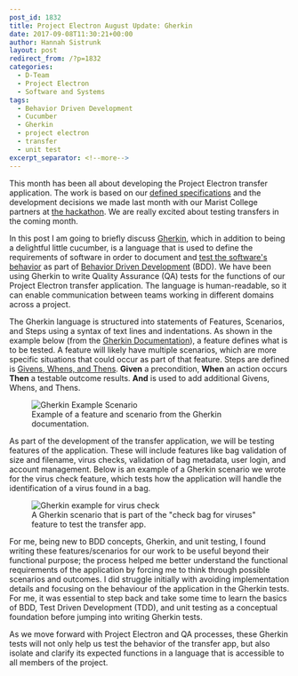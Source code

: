 ```yaml
---
post_id: 1832
title: Project Electron August Update: Gherkin
date: 2017-09-08T11:30:21+00:00
author: Hannah Sistrunk
layout: post
redirect_from: /?p=1832
categories:
  - D-Team
  - Project Electron
  - Software and Systems
tags:
  - Behavior Driven Development
  - Cucumber
  - Gherkin
  - project electron
  - transfer
  - unit test
excerpt_separator: <!--more-->
---
```

This month has been all about developing the Project Electron transfer application. The work is based on our [defined specifications](https://projectelectron.rockarch.org/transfer/) and the development decisions we made last month with our Marist College partners at [the hackathon](/project-electron-july-update). We are really excited about testing transfers in the coming month.

In this post I am going to briefly discuss [Gherkin](https://github.com/cucumber/cucumber/wiki/Gherkin), which in addition to being a delightful little cucumber, is a language that is used to define the requirements of software in order to document and [test the software's behavior](https://cucumber.io/) as part of [Behavior Driven Development](https://www.agilealliance.org/glossary/bdd/) (BDD). We have been using Gherkin to write Quality Assurance (QA) tests for the functions of our Project Electron transfer application. The language is human-readable, so it can enable communication between teams working in different domains across a project.

<!--more-->

The Gherkin language is structured into statements of Features, Scenarios, and Steps using a syntax of text lines and indentations. As shown in the example below (from the [Gherkin Documentation](https://github.com/cucumber/cucumber/wiki/Feature-Introduction)), a feature defines what is to be tested. A feature will likely have multiple scenarios, which are more specific situations that could occur as part of that feature. Steps are defined is [Givens, Whens, and Thens](https://github.com/cucumber/cucumber/wiki/Given-When-Then). **Given** a precondition, **When** an action occurs **Then** a testable outcome results. **And** is used to add additional Givens, Whens, and Thens.

<figure>
<img src="{{ site.baseurl }}/wp-content/uploads/2017/09/PEAug2017_GherkinExample1.png" alt="Gherkin Example Scenario">
<figcaption>Example of a feature and scenario from the Gherkin documentation.</figcaption>
</figure>

As part of the development of the transfer application, we will be testing features of the application. These will include features like bag validation of size and filename, virus checks, validation of bag metadata, user login, and account management. Below is an example of a Gherkin scenario we wrote for the virus check feature, which tests how the application will handle the identification of a virus found in a bag.

<figure>
<img src="{{ site.baseurl }}/wp-content/uploads/2017/09/PEAug2017_GherkinExample2.png" alt="Gherkin example for virus check">
<figcaption>A Gherkin scenario that is part of the "check bag for viruses" feature to test the transfer app.</figcaption>
</figure>

For me, being new to BDD concepts, Gherkin, and unit testing, I found writing these features/scenarios for our work to be useful beyond their functional purpose; the process helped me better understand the functional requirements of the application by forcing me to think through possible scenarios and outcomes. I did struggle initially with avoiding implementation details and focusing on the behaviour of the application in the Gherkin tests. For me, it was essential to step back and take some time to learn the basics of BDD, Test Driven Development (TDD), and unit testing as a conceptual foundation before jumping into writing Gherkin tests.

As we move forward with Project Electron and QA processes, these Gherkin tests will not only help us test the behavior of the transfer app, but also isolate and clarify its expected functions in a language that is accessible to all members of the project.
